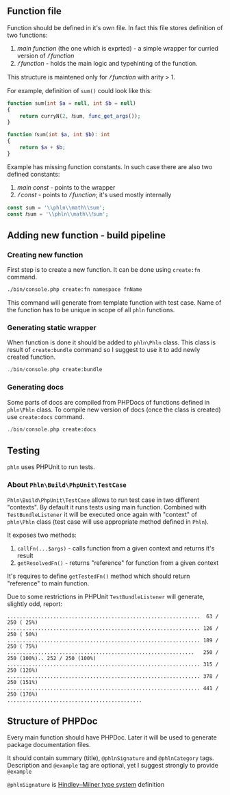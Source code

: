 ## Function file

Function should be defined in it's own file. In fact this file stores definition of two functions:

1. *main function* (the one which is exprted) - a simple wrapper for curried version of *𝑓 function*
2. *𝑓 function* - holds the main logic and typehinting of the function.

This structure is maintened only for *𝑓 function* with arity > 1.

For example, definition of `sum()` could look like this:

```php
function sum(int $a = null, int $b = null)
{
    return curryN(2, 𝑓sum, func_get_args());
}

function 𝑓sum(int $a, int $b): int
{
    return $a + $b;
}
```

Example has missing function constants. In such case there are also two defined constants:

1. *main const* - points to the wrapper
2. *𝑓 const* - points to *𝑓 function*; it's used mostly internally

```php
const sum = '\\phln\\math\\sum';
const 𝑓sum = '\\phln\\math\\𝑓sum';
```

## Adding new function - build pipeline

### Creating new function

First step is to create a new function. It can be done using `create:fn` command.

```bash
./bin/console.php create:fn namespace fnName
```

This command will generate from template function with test case.
Name of the function has to be unique in scope of all `phln` functions.

### Generating static wrapper

When function is done it should be added to `phln\Phln` class.
This class is result of `create:bundle` command so I suggest to use it to add newly created function.

```php
./bin/console.php create:bundle
```

### Generating docs

Some parts of docs are compiled from PHPDocs of functions defined in `phln\Phln` class.
To compile new version of docs (once the class is created) use `create:docs` command.

```php
./bin/console.php create:docs
```

## Testing

`phln` uses PHPUnit to run tests.

### About `Phln\Build\PhpUnit\TestCase`

`Phln\Build\PhpUnit\TestCase` allows to run test case in two different "contexts". By default it runs tests using main function. Combined with `TestBundleListener` it will be executed once again with "context" of `phln\Phln` class (test case will use appropriate method defined in `Phln`).

It exposes two methods:
1. `callFn(...$args)` - calls function from a given context and returns it's result
2. `getResolvedFn()` - returns "reference" for function from a given context

It's requires to define `getTestedFn()` method which should return "reference" to main function.

Due to some restrictions in PHPUnit `TestBundleListener` will generate, slightly odd, report:

```
...............................................................  63 / 250 ( 25%)
............................................................... 126 / 250 ( 50%)
............................................................... 189 / 250 ( 75%)
.............................................................   250 / 250 (100%).. 252 / 250 (100%)
............................................................... 315 / 250 (126%)
............................................................... 378 / 250 (151%)
............................................................... 441 / 250 (176%)
............................................
```

## Structure of PHPDoc

Every main function should have PHPDoc. Later it will be used to generate package documentation files.

It should contain summary (title), `@phlnSignature` and `@phlnCategory` tags.
Description and `@example` tag are optional, yet I suggest strongly to provide `@example`

`@phlnSignature` is [Hindley–Milner type system](https://en.wikipedia.org/wiki/Hindley%E2%80%93Milner_type_system) definition
